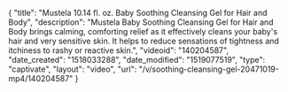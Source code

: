 {
    "title": "Mustela 10.14 fl. oz. Baby Soothing Cleansing Gel for Hair and Body",
    "description": "Mustela Baby Soothing Cleansing Gel for Hair and Body brings calming, comforting relief as it effectively cleans your baby's hair and very sensitive skin. It helps to reduce sensations of tightness and itchiness to rashy or reactive skin.",
    "videoid": "140204587",
    "date_created": "1518033288",
    "date_modified": "1519077519",
    "type": "captivate",
    "layout": "video",
    "url": "\/v\/soothing-cleansing-gel-20471019-mp4\/140204587"
}
